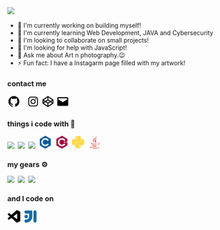 <img src="https://github.com/hunteeX/hunteeX/blob/main/image.webp">


- 🔭 I'm currently working on building myself!
 - 🌱 I'm currently learning Web Development, JAVA and Cybersecurity
 - 👯 I'm looking to collaborate on small projects!
 - 🤔 I'm looking for help with JavaScript!
 - 💬 Ask me about Art n photography.😉
 - ⚡ Fun fact: I have a Instagarm page filled with my artwork!


<h3 id="social">contact me</h3>

<a href="//github.com/hunteeX"><img src="https://raw.githubusercontent.com/Automattic/social-logos/master/svg-min/github.svg" width="30px" style="width: 30px;margin-right: 10px;" /></a>
<a href="//instagram.com/huntee.x"><img src="https://raw.githubusercontent.com/Automattic/social-logos/master/svg-min/instagram.svg" width="30px" /></a>
<a href="//codepen.io/hunteeX"><img src="https://raw.githubusercontent.com/Automattic/social-logos/master/svg-min/codepen.svg" width="30px" /></a>
<a href="mailto:cs.adept@protonmail.com"><img src="https://raw.githubusercontent.com/Automattic/social-logos/master/svg-min/mail.svg" width="30px" /></a>


<h3>things i code with 🔗</h3>

<span><img src="https://cdn.jsdelivr.net/gh/devicons/devicon@latest/icons/html5/html5-plain.svg" width="30px"></span>&nbsp;
<span><img src="https://cdn.jsdelivr.net/gh/devicons/devicon@latest/icons/css3/css3-plain.svg" width="30px"></span>&nbsp;
<span><img src="https://cdn.jsdelivr.net/gh/devicons/devicon@latest/icons/nodejs/nodejs-plain.svg" width="30px"></span>&nbsp;
<span><img src="https://github.com/devicons/devicon/blob/v2.14.0/icons/c/c-plain.svg" width="30px"></span>&nbsp;
<span><img src="https://github.com/devicons/devicon/blob/v2.14.0/icons/cplusplus/cplusplus-plain.svg" width="30px"></span>&nbsp;
<span><img src="https://github.com/devicons/devicon/blob/v2.14.0/icons/python/python-plain.svg" width="30px"></span>&nbsp;
<span><img src="https://github.com/devicons/devicon/blob/v2.14.0/icons/java/java-plain.svg" width="30px"></span>&nbsp;


<h3>my gears ⚙️</h3>
<span><img src="https://seeklogo.com/images/W/windows-11-icon-logo-6C39629E45-seeklogo.com.png" width="30px"></span>&nbsp;
<span><img src="https://cdn.worldvectorlogo.com/logos/nvidia.svg" width="30px"></span>&nbsp;
<span><img src="https://seeklogo.com/images/I/intel-new-2020-logo-21ED2748DD-seeklogo.com.png" width="30px"></span>&nbsp;


<h3>and I code on </h3>
<span><img src="https://github.com/devicons/devicon/blob/v2.14.0/icons/vscode/vscode-plain.svg" width="30px"></span>&nbsp;
<span><img src="https://github.com/devicons/devicon/blob/v2.14.0/icons/intellij/intellij-plain.svg" width="30px"></span>&nbsp;







